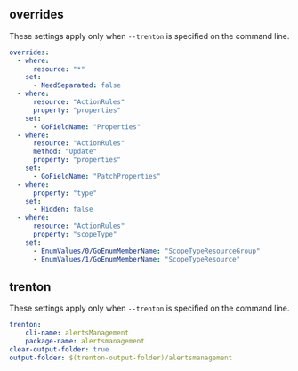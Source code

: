 ## overrides

These settings apply only when `--trenton` is specified on the command line.
``` yaml $(trenton)
overrides:
  - where:
      resource: "*"
    set:
      - NeedSeparated: false
  - where:
      resource: "ActionRules"
      property: "properties"
    set:
      - GoFieldName: "Properties"
  - where:
      resource: "ActionRules"
      method: "Update"
      property: "properties"
    set:
      - GoFieldName: "PatchProperties"
  - where:
      property: "type"
    set:
      - Hidden: false
  - where:
      resource: "ActionRules"
      property: "scopeType"
    set:
      - EnumValues/0/GoEnumMemberName: "ScopeTypeResourceGroup"
      - EnumValues/1/GoEnumMemberName: "ScopeTypeResource"
```
## trenton

These settings apply only when `--trenton` is specified on the command line.

``` yaml $(trenton)
trenton:
    cli-name: alertsManagement
    package-name: alertsmanagement
clear-output-folder: true
output-folder: $(trenton-output-folder)/alertsmanagement
```
